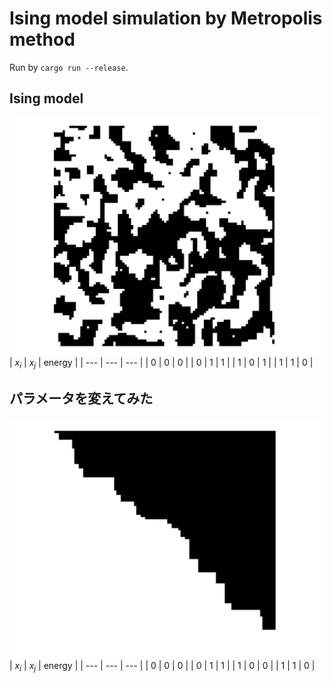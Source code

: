 # Ising model simulation by Metropolis method

Run by `cargo run --release`.

## Ising model
![Ising model](ising.png)  
| $x_i$ | $x_j$ | energy |
| --- | --- | --- |
| 0 | 0 | 0 |
| 0 | 1 | 1 |
| 1 | 0 | 1 |
| 1 | 1 | 0 |

## パラメータを変えてみた
![change parameter](wind.png)  
| $x_i$ | $x_j$ | energy |
| --- | --- | --- |
| 0 | 0 | 0 |
| 0 | 1 | 1 |
| 1 | 0 | 0 |
| 1 | 1 | 0 |

